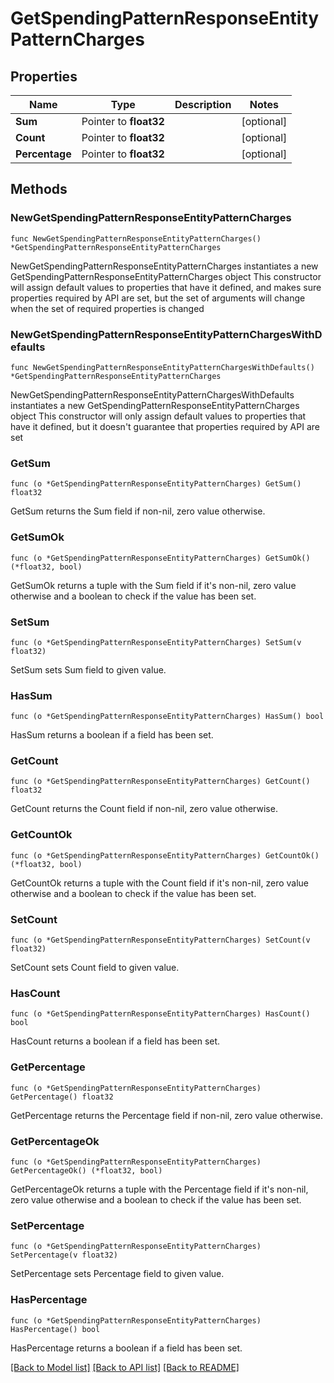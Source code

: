 # GetSpendingPatternResponseEntityPatternCharges

## Properties

Name | Type | Description | Notes
------------ | ------------- | ------------- | -------------
**Sum** | Pointer to **float32** |  | [optional] 
**Count** | Pointer to **float32** |  | [optional] 
**Percentage** | Pointer to **float32** |  | [optional] 

## Methods

### NewGetSpendingPatternResponseEntityPatternCharges

`func NewGetSpendingPatternResponseEntityPatternCharges() *GetSpendingPatternResponseEntityPatternCharges`

NewGetSpendingPatternResponseEntityPatternCharges instantiates a new GetSpendingPatternResponseEntityPatternCharges object
This constructor will assign default values to properties that have it defined,
and makes sure properties required by API are set, but the set of arguments
will change when the set of required properties is changed

### NewGetSpendingPatternResponseEntityPatternChargesWithDefaults

`func NewGetSpendingPatternResponseEntityPatternChargesWithDefaults() *GetSpendingPatternResponseEntityPatternCharges`

NewGetSpendingPatternResponseEntityPatternChargesWithDefaults instantiates a new GetSpendingPatternResponseEntityPatternCharges object
This constructor will only assign default values to properties that have it defined,
but it doesn't guarantee that properties required by API are set

### GetSum

`func (o *GetSpendingPatternResponseEntityPatternCharges) GetSum() float32`

GetSum returns the Sum field if non-nil, zero value otherwise.

### GetSumOk

`func (o *GetSpendingPatternResponseEntityPatternCharges) GetSumOk() (*float32, bool)`

GetSumOk returns a tuple with the Sum field if it's non-nil, zero value otherwise
and a boolean to check if the value has been set.

### SetSum

`func (o *GetSpendingPatternResponseEntityPatternCharges) SetSum(v float32)`

SetSum sets Sum field to given value.

### HasSum

`func (o *GetSpendingPatternResponseEntityPatternCharges) HasSum() bool`

HasSum returns a boolean if a field has been set.

### GetCount

`func (o *GetSpendingPatternResponseEntityPatternCharges) GetCount() float32`

GetCount returns the Count field if non-nil, zero value otherwise.

### GetCountOk

`func (o *GetSpendingPatternResponseEntityPatternCharges) GetCountOk() (*float32, bool)`

GetCountOk returns a tuple with the Count field if it's non-nil, zero value otherwise
and a boolean to check if the value has been set.

### SetCount

`func (o *GetSpendingPatternResponseEntityPatternCharges) SetCount(v float32)`

SetCount sets Count field to given value.

### HasCount

`func (o *GetSpendingPatternResponseEntityPatternCharges) HasCount() bool`

HasCount returns a boolean if a field has been set.

### GetPercentage

`func (o *GetSpendingPatternResponseEntityPatternCharges) GetPercentage() float32`

GetPercentage returns the Percentage field if non-nil, zero value otherwise.

### GetPercentageOk

`func (o *GetSpendingPatternResponseEntityPatternCharges) GetPercentageOk() (*float32, bool)`

GetPercentageOk returns a tuple with the Percentage field if it's non-nil, zero value otherwise
and a boolean to check if the value has been set.

### SetPercentage

`func (o *GetSpendingPatternResponseEntityPatternCharges) SetPercentage(v float32)`

SetPercentage sets Percentage field to given value.

### HasPercentage

`func (o *GetSpendingPatternResponseEntityPatternCharges) HasPercentage() bool`

HasPercentage returns a boolean if a field has been set.


[[Back to Model list]](../README.md#documentation-for-models) [[Back to API list]](../README.md#documentation-for-api-endpoints) [[Back to README]](../README.md)


